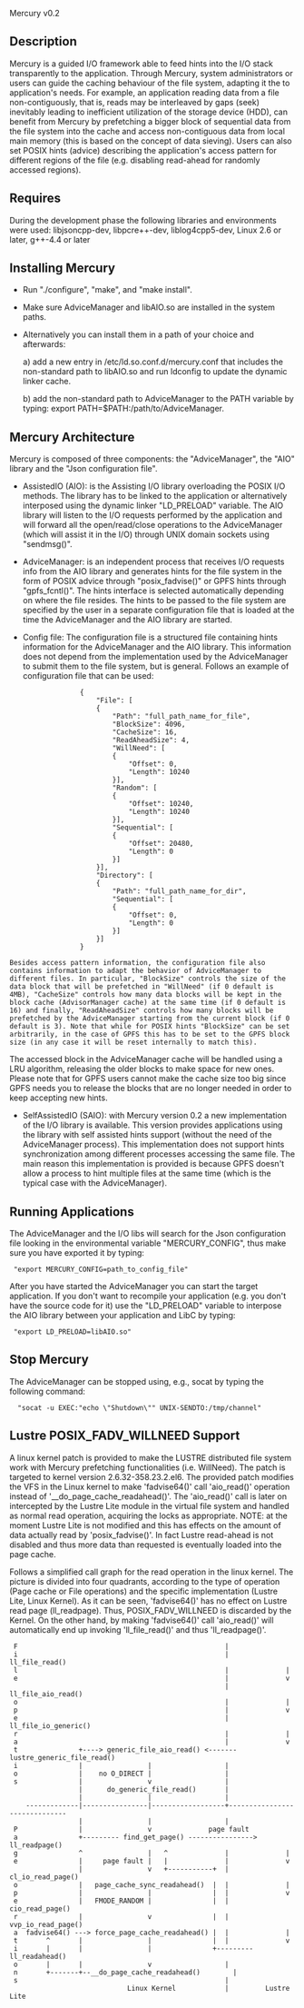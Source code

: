 Mercury v0.2

Description
-----------
Mercury is a guided I/O framework able to feed hints into the I/O stack transparently to the application. Through Mercury, system administrators or users can guide the caching behaviour of the file system, adapting it the to application's needs. For example, an application reading data from a file non-contiguously, that is, reads may be interleaved by gaps (seek) inevitably leading to inefficient utilization of the storage device (HDD), can benefit from Mercury by prefetching a bigger block of sequential data from the file system into the cache and access non-contiguous data from local main memory (this is based on the concept of data sieving). Users can also set POSIX hints (advice) describing the application's access pattern for different regions of the file (e.g. disabling read-ahead for randomly accessed regions).

Requires
--------
During the development phase the following libraries and environments were used: libjsoncpp-dev, libpcre++-dev, liblog4cpp5-dev, Linux 2.6 or later, g++-4.4 or later

Installing Mercury
------------------

   * Run "./configure", "make", and "make install".

   * Make sure AdviceManager and libAIO.so are installed in the system paths.

   * Alternatively you can install them in a path of your choice and afterwards:

      a) add a new entry in /etc/ld.so.conf.d/mercury.conf that includes the non-standard path to libAIO.so and run ldconfig to update the dynamic linker cache.

      b) add the non-standard path to AdviceManager to the PATH variable by typing: export PATH=$PATH:/path/to/AdviceManager.

Mercury Architecture
---------------

Mercury is composed of three components: the "AdviceManager", the "AIO" library and the "Json configuration file".

   * AssistedIO (AIO): is the Assisting I/O library overloading the POSIX I/O methods. The library has to be linked to the application or alternatively interposed using the dynamic linker "LD_PRELOAD" variable. The AIO library will listen to the I/O requests performed by the application and will forward all the open/read/close operations to the AdviceManager (which will assist it in the I/O) through UNIX domain sockets using "sendmsg()".

   * AdviceManager: is an independent process that receives I/O requests info from the AIO library and generates hints for the file system in the form of POSIX advice through "posix_fadvise()" or GPFS hints through "gpfs_fcntl()". The hints interface is selected automatically depending on where the file resides. The hints to be passed to the file system are specified by the user in a separate configuration file that is loaded at the time the AdviceManager and the AIO library are started.

   * Config file: The configuration file is a structured file containing hints information for the AdviceManager and the AIO library. This information does not depend from the implementation used by the AdviceManager to submit them to the file system, but is general. Follows an example of configuration file that can be used:

                       {
                           "File": [
                           {
                               "Path": "full_path_name_for_file",
                               "BlockSize": 4096,
                               "CacheSize": 16,
                               "ReadAheadSize": 4,
                               "WillNeed": [
                               {
                                   "Offset": 0,
                                   "Length": 10240
                               }],
                               "Random": [
                               {
                                   "Offset": 10240,
                                   "Length": 10240
                               }],
                               "Sequential": [
                               {
                                   "Offset": 20480,
                                   "Length": 0
                               }]
                           }],
                           "Directory": [
                           {
                               "Path": "full_path_name_for_dir",
                               "Sequential": [
                               {
                                   "Offset": 0,
                                   "Length": 0
                               }]
                           }]
                       }

    Besides access pattern information, the configuration file also contains information to adapt the behavior of AdviceManager to different files. In particular, "BlockSize" controls the size of the data block that will be prefetched in "WillNeed" (if 0 default is 4MB), "CacheSize" controls how many data blocks will be kept in the block cache (AdvisorManager cache) at the same time (if 0 default is 16) and finally, "ReadAheadSize" controls how many blocks will be prefetched by the AdviceManager starting from the current block (if 0 default is 3). Note that while for POSIX hints "BlockSize" can be set arbitrarily, in the case of GPFS this has to be set to the GPFS block size (in any case it will be reset internally to match this).
The accessed block in the AdviceManager cache will be handled using a LRU algorithm, releasing the older blocks to make space for new ones. Please note that for GPFS users cannot make the cache size too big since GPFS needs you to release the blocks that are no longer needed in order to keep accepting new hints.

   * SelfAssistedIO (SAIO): with Mercury version 0.2 a new implementation of the I/O library is available. This version provides applications using the library with self assisted hints support (without the need of the AdviceManager process). This implementation does not support hints synchronization among different processes accessing the same file. The main reason this implementation is provided is because GPFS doesn't allow a process to hint multiple files at the same time (which is the typical case with the AdviceManager).

Running Applications
--------------------
The AdviceManager and the I/O libs will search for the Json configuration file looking in the environmental variable "MERCURY_CONFIG", thus make sure you have exported it by typing:

     "export MERCURY_CONFIG=path_to_config_file"

After you have started the AdviceManager you can start the target application. If you don't want to recompile your application (e.g. you don't have the source code for it) use the "LD_PRELOAD" variable to interpose the AIO library between your application and LibC by typing:

     "export LD_PRELOAD=libAIO.so"   

Stop Mercury
------------
The AdviceManager can be stopped using, e.g., socat by typing the following command:

      "socat -u EXEC:"echo \"Shutdown\"" UNIX-SENDTO:/tmp/channel"

Lustre POSIX_FADV_WILLNEED Support
----------------------------------

A linux kernel patch is provided to make the LUSTRE distributed file system work with Mercury prefetching functionalities (i.e. WillNeed). The patch is targeted to kernel version 2.6.32-358.23.2.el6.
The provided patch modifies the VFS in the Linux kernel to make 'fadvise64()' call 'aio_read()' operation instead of '__do_page_cache_readahead()'. The 'aio_read()' call is later on intercepted by the Lustre Lite module in the virtual file system and handled as normal read operation, acquiring the locks as appropriate.
NOTE: at the moment Lustre Lite is not modified and this has effects on the amount of data actually read by 'posix_fadvise()'. In fact Lustre read-ahead is not disabled and thus more data than requested is eventually loaded into the page cache.

Follows a simplified call graph for the read operation in the linux kernel. The picture is divided into four quadrants, according to the type of operation (Page cache or File operations) and the specific implementation (Lustre Lite, Linux Kernel). As it can be seen, 'fadvise64()' has no effect on Lustre read page (ll_readpage). Thus, POSIX_FADV_WILLNEED is discarded by the Kernel. On the other hand, by making 'fadvise64()' call 'aio_read()' will automatically end up invoking 'll_file_read()' and thus 'll_readpage()'.

     F                                                   |
     i                                                   |        ll_file_read()
     l                                                   |              |
     e                                                   |              v
                                                         |      ll_file_aio_read()
     o                                                   |              |
     p                                                   |              v
     e                                                   |     ll_file_io_generic()
     r                                                   |              |
     a                                                   |              v
     t               +----> generic_file_aio_read() <------- lustre_generic_file_read()
     i               |                |                  |
     o               |    no O_DIRECT |                  |
     s               |                v                  |
                     |      do_generic_file_read()       |
                     |                |                  |
        -------------|----------------|------------------+------------------------------
                     |                |                  |
     P               |                v              page fault
     a               +--------- find_get_page() ----------------> ll_readpage()
     g               ^                |   ^              |              |
     e               |     page fault |   |              |              v
                     |                v   +-----------+  |      cl_io_read_page()
     o               |   page_cache_sync_readahead()  |  |              |
     p               |                |               |  |              v
     e               |   FMODE_RANDOM |               |  |       cio_read_page()
     r               |                v               |  |      vvp_io_read_page()
     a  fadvise64() ---> force_page_cache_readahead() |  |              |
     t       ^       |                |               |  |              v
     i       |       |                |               +--------- ll_readahead()
     o       |       |                v                  |
     n       +-------+--__do_page_cache_readahead()        |
     s                                                   |
                                 Linux Kernel            |         Lustre Lite 
